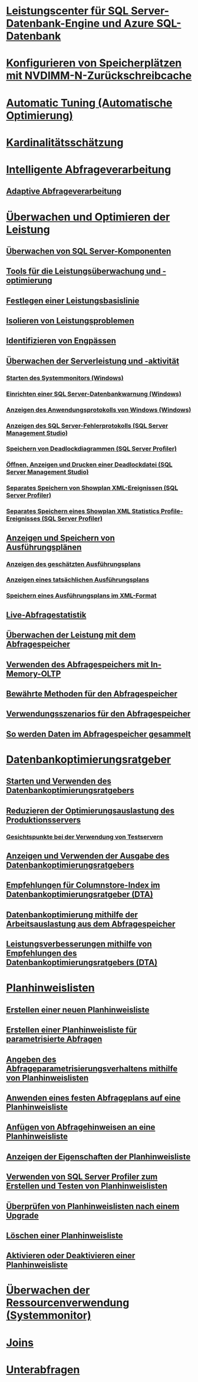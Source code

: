 
# [Leistungscenter für SQL Server-Datenbank-Engine und Azure SQL-Datenbank](performance-center-for-sql-server-database-engine-and-azure-sql-database.md)  
# [Konfigurieren von Speicherplätzen mit NVDIMM-N-Zurückschreibcache](configuring-storage-spaces-with-a-nvdimm-n-write-back-cache.md)  

# [Automatic Tuning (Automatische Optimierung)](../automatic-tuning/automatic-tuning.md)
# [Kardinalitätsschätzung](cardinality-estimation-sql-server.md)  
# [Intelligente Abfrageverarbeitung](intelligent-query-processing.md)
## [Adaptive Abfrageverarbeitung](adaptive-query-processing.md)

# [Überwachen und Optimieren der Leistung](monitor-and-tune-for-performance.md)  
## [Überwachen von SQL Server-Komponenten](monitor-sql-server-components.md)  
## [Tools für die Leistungsüberwachung und -optimierung](performance-monitoring-and-tuning-tools.md)  

## [Festlegen einer Leistungsbasislinie](establish-a-performance-baseline.md)  
## [Isolieren von Leistungsproblemen](isolate-performance-problems.md)  
## [Identifizieren von Engpässen](identify-bottlenecks.md)  
## [Überwachen der Serverleistung und -aktivität](server-performance-and-activity-monitoring.md)  
### [Starten des Systemmonitors (Windows)](start-system-monitor-windows.md)  
### [Einrichten einer SQL Server-Datenbankwarnung (Windows)](set-up-a-sql-server-database-alert-windows.md)  
### [Anzeigen des Anwendungsprotokolls von Windows (Windows)](view-the-windows-application-log-windows-10.md)  
### [Anzeigen des SQL Server-Fehlerprotokolls (SQL Server Management Studio)](view-the-sql-server-error-log-sql-server-management-studio.md)  
### [Speichern von Deadlockdiagrammen (SQL Server Profiler)](save-deadlock-graphs-sql-server-profiler.md)  
### [Öffnen, Anzeigen und Drucken einer Deadlockdatei (SQL Server Management Studio)](open-view-and-print-a-deadlock-file-sql-server-management-studio.md)  
### [Separates Speichern von Showplan XML-Ereignissen (SQL Server Profiler)](save-showplan-xml-events-separately-sql-server-profiler.md)  
### [Separates Speichern eines Showplan XML Statistics Profile-Ereignisses (SQL Server Profiler)](save-showplan-xml-statistics-profile-events-separately-sql-server-profiler.md)  
## [Anzeigen und Speichern von Ausführungsplänen](display-and-save-execution-plans.md)  
### [Anzeigen des geschätzten Ausführungsplans](display-the-estimated-execution-plan.md)  
### [Anzeigen eines tatsächlichen Ausführungsplans](display-an-actual-execution-plan.md)  
### [Speichern eines Ausführungsplans im XML-Format](save-an-execution-plan-in-xml-format.md)  
## [Live-Abfragestatistik](live-query-statistics.md)  
## [Überwachen der Leistung mit dem Abfragespeicher](monitoring-performance-by-using-the-query-store.md)  
## [Verwenden des Abfragespeichers mit In-Memory-OLTP](using-the-query-store-with-in-memory-oltp.md)  
## [Bewährte Methoden für den Abfragespeicher](best-practice-with-the-query-store.md)  
## [Verwendungsszenarios für den Abfragespeicher](query-store-usage-scenarios.md)  
## [So werden Daten im Abfragespeicher gesammelt](how-query-store-collects-data.md)  


# [Datenbankoptimierungsratgeber](database-engine-tuning-advisor.md)  
## [Starten und Verwenden des Datenbankoptimierungsratgebers](start-and-use-the-database-engine-tuning-advisor.md)  
## [Reduzieren der Optimierungsauslastung des Produktionsservers](reduce-the-production-server-tuning-load.md)  
### [Gesichtspunkte bei der Verwendung von Testservern](considerations-for-using-test-servers.md)  
## [Anzeigen und Verwenden der Ausgabe des Datenbankoptimierungsratgebers](view-and-work-with-the-output-from-the-database-engine-tuning-advisor.md)  
## [Empfehlungen für Columnstore-Index im Datenbankoptimierungsratgeber (DTA)](columnstore-index-recommendations-in-database-engine-tuning-advisor-dta.md)  
## [Datenbankoptimierung mithilfe der Arbeitsauslastung aus dem Abfragespeicher](tuning-database-using-workload-from-query-store.md)  
## [Leistungsverbesserungen mithilfe von Empfehlungen des Datenbankoptimierungsratgebers (DTA)](performance-improvements-using-dta-recommendations.md)  

# [Planhinweislisten](plan-guides.md)  
## [Erstellen einer neuen Planhinweisliste](create-a-new-plan-guide.md)  
## [Erstellen einer Planhinweisliste für parametrisierte Abfragen](create-a-plan-guide-for-parameterized-queries.md)  
## [Angeben des Abfrageparametrisierungsverhaltens mithilfe von Planhinweislisten](specify-query-parameterization-behavior-by-using-plan-guides.md)  
## [Anwenden eines festen Abfrageplans auf eine Planhinweisliste](apply-a-fixed-query-plan-to-a-plan-guide.md)  
## [Anfügen von Abfragehinweisen an eine Planhinweisliste](attach-query-hints-to-a-plan-guide.md)  
## [Anzeigen der Eigenschaften der Planhinweisliste](view-plan-guide-properties.md)  
## [Verwenden von SQL Server Profiler zum Erstellen und Testen von Planhinweislisten](use-sql-server-profiler-to-create-and-test-plan-guides.md)  
## [Überprüfen von Planhinweislisten nach einem Upgrade](validate-plan-guides-after-upgrade.md)  
## [Löschen einer Planhinweisliste](delete-a-plan-guide.md)  
## [Aktivieren oder Deaktivieren einer Planhinweisliste](enable-or-disable-a-plan-guide.md)  

# [Überwachen der Ressourcenverwendung (Systemmonitor)](../performance-monitor/monitor-resource-usage-system-monitor.md)    

# [Joins](joins.md)   

# [Unterabfragen](subqueries.md)    
